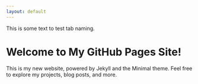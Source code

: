 ```yaml
---
layout: default
---
```


This is some text to test tab naming.

# Welcome to My GitHub Pages Site!

This is my new website, powered by Jekyll and the Minimal theme.
Feel free to explore my projects, blog posts, and more.
